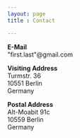 ```yaml
---
layout: page
title : Contact

---
```


**E-Mail**<br/>
"first.last"@gmail.com 

**Visiting Address**<br/>
Turmstr. 36 <br/>
10551 Berlin<br/>
Germany

**Postal Address**<br/>
Alt-Moabit 91c<br/>
10559 Berlin<br/>
Germany
